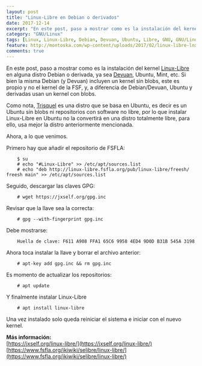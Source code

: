 ```yaml
---
layout: post
title: "Linux-Libre en Debian o derivados"
date: 2017-12-14
excerpt: "En este post, paso a mostrar como es la instalación del kernel Linux-Libre en alguna distro Debian o derivada..."
category: "GNU/Linux"
tags: [Linux, Linux-Libre, Debian, Devuan, Ubuntu, Libre, GNU, GNU/Linux, GNU/Linux-Libre]
feature: http://montoska.com/wp-content/uploads/2017/02/linux-libre-lnx.png
comments: true
---
```

En este post, paso a mostrar como es la instalación del kernel [Linux-Libre](https://es.wikipedia.org/wiki/Linux-libre) en alguna distro Debian o derivada, ya sea [Devuan](https://es.wikipedia.org/wiki/Devuan), Ubuntu, Mint, etc. Si bien la misma Debian (y Devuan) incluyen un kernel sin blobs, este es propio y no el kernel de la FSF, y, a diferencia de Debian/Devuan, Ubuntu y derivadas usan un kernel con blobs.

Como nota, [Trisquel](https://es.wikipedia.org/wiki/Trisquel_GNU/Linux) es una distro que se basa en Ubuntu, es decir es un Ubuntu sin blobs ni repositorios con software no libre, por lo que instalar Linux-Libre en Ubuntu no la convertirá en una distro totalmente libre, para ello, usa mejor la distro anteriormente mencionada.

Ahora, a lo que venimos.

Primero hay que añadir el repositorio de FSFLA:
~~~
    $ su
    # echo "#Linux-Libre" >> /etc/apt/sources.list
    # echo "deb http://linux-libre.fsfla.org/pub/linux-libre/freesh/ freesh main" >> /etc/apt/sources.list
~~~

Seguido, descargar las claves GPG:
~~~
    # wget https://jxself.org/gpg.inc
~~~

Revisar que la llave sea la correcta:
~~~
    # gpg --with-fingerprint gpg.inc
~~~

Debe mostrarse:
~~~
    Huella de clave: F611 A908 FFA1 65C6 9958 4ED4 9D0D B31B 545A 3198
~~~

Ahora toca instalar la llave y borrar el archivo anterior:
~~~
    # apt-key add gpg.inc && rm gpg.inc
~~~

Es momento de actualizar los repositorios:
~~~
    # apt update
~~~

Y finalmente instalar Linux-Libre
~~~
    # apt install linux-libre
~~~

Una vez instalado solo queda reiniciar el sistema e iniciar con el nuevo kernel.

<b>Más información:</b>  
[https://jxself.org/linux-libre/](https://jxself.org/linux-libre/)  
[https://www.fsfla.org/ikiwiki/selibre/linux-libre/](https://www.fsfla.org/ikiwiki/selibre/linux-libre/)
